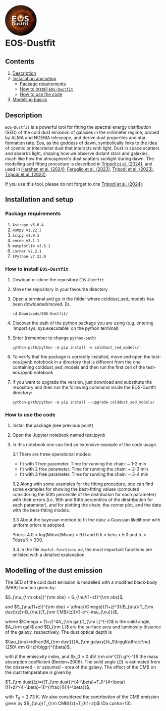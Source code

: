 # <img src="/EOS-logo-final-circular.png" width="20%"> <br> EOS-Dustfit <br>

## Contents
1. [Description](#Description)
2. [Installation and setup](#Setup)
    - [Package requirements](#Package_need)
    - [How to install `EOS-Dustfit`](#Install)
    - [How to use the code](#Example)
4. [Modelling basics](#Basics)

## <a name="Description"></a>Description

`EOS-Dustfit` is a powerful tool for fitting the spectral energy distribution (SED) of the cold dust emission of galaxies in the millimeter regime, probed by ALMA and NOEMA telescope, and derive dust properties and star formation rate. Eos, as the goddess of dawn, symbolically links to the idea of cosmic or interstellar dust that interacts with light. Dust in space scatters and absorbs light, shaping how we observe distant stars and galaxies, much like how the atmosphere's dust scatters sunlight during dawn. The modelling and fitting procedure is described in [Tripodi et al. (2024)](https://ui.adsabs.harvard.edu/abs/2024A%26A...689A.220T/abstract), and used in [Harshan et al. (2024)](https://ui.adsabs.harvard.edu/abs/2024arXiv240812310H/abstract), [Feruglio et al. (2023)](https://ui.adsabs.harvard.edu/abs/2023ApJ...954L..10F/abstract), [Tripodi et al. (2023)](https://ui.adsabs.harvard.edu/abs/2023ApJ...946L..45T/abstract), [Tripodi et al. (2022)](https://ui.adsabs.harvard.edu/abs/2022A%26A...665A.107T/abstract). 

If you use this tool, please do not forget to cite [Tripodi et al. (2024)](https://ui.adsabs.harvard.edu/abs/2024A%26A...689A.220T/abstract).

## <a name="Setup"></a>Installation and setup

### <a name="Package_need"></a>Package requirements

1. `Astropy v5.0.4`
2. `Numpy v1.22.3`
3. `Scipy v1.9.1`
4. `emcee v3.1.1`
5. `matplotlib v3.5.1`
6. `corner v2.2.1`
7. `IPython v7.22.0`

### <a name="Install"></a>How to install `EOS-Dustfit`

1. Dowload or clone the repository `EOS-Dustfit`
2. Move the repository in your favourite directory 
3. Open a terminal and go in the folder where colddust_sed_models has been dowloaded/moved. Es.

   ```
   cd Downloads/EOS-Dustfit/
   ```
5. Discover the path of the python package you are using (e.g. entering 'import sys; sys.executable' on the python terminal)
6. Enter (remember to change `python-path`)
   
   ```
   python-path/python -m pip install -e colddust_sed_models/
   ```
7. To verify that the package is correctly installed, move and open the test-eos.ipynb notebook in a directory that is different from the one containing colddust_sed_models and then run the first cell of the test-eos.ipynb notebook
8. If you want to upgrade the version, just download and substitute the repository and then run the following command inside the EOS-Dustfit directory:

   ```
   python-path/python -m pip install --upgrade colddust_sed_models/
   ```   

### <a name="Example"></a>How to use the code

1. Install the package (see previous point)
2. Open the Jupyter notebook named test.ipynb
3. In this notebook one can find an extensive example of the code usage.
   
   3.1 There are three operational modes:
   - fit with 1 free parameter. Time for running the chain: ~ 1-2 min
   - fit with 2 free parameter. Time for running the chain: ~ 2-3 min
   - fit with 3 free parameter. Time for running the chain: ~ 3-4 min
     
   3.2 Along with some examples for the fitting procedure, one can find some examples for showing the best-fitting values (computed considering the 50th percentile of the distribution for each parameter) with their errors (i.e. 16th and 84th percentiles of the dirstribution for each parameter), and for plotting the chain, the corner plot, and the data with the best-fitting models.

   3.3 About the bayesian method to fit the data: a Gaussian likelihood with uniform priors is adopted.

   Priors: 4.0 < log(Mdust/Msun) < 9.0 and 0.5 < beta < 5.0 and 5. < Tdust/K < 300.

   3.4 In the file `Useful-functions.md`, the most important functions are enlisted with a detailed explanation 

## <a name="Basics"></a>Modelling of the dust emission

The SED of the cold dust emission is modelled with a modified black-body (MBB) function given by:
 
$S_{\nu_{\rm obs}}^{\rm obs} = S_{\nu/(1+z)}^{\rm obs}$,  

and $S_{\nu/(1+z)}^{\rm obs} = \dfrac{\Omega}{(1+z)^3}(B_{\nu}(T_{\rm dust}(z))-B_{\nu}(T_{\rm CMB}(z)))(1-e^{-\tau_{\nu}})$, 

where $\Omega = (1+z)^4A_{\rm gal}D_{\rm L}^{-2}$ is the solid angle, $A_{\rm gal}$ and $D_{\rm L}$ are the surface area and luminosity distance of the galaxy, respectively. The dust optical depth is

$\tau_{\nu}=\dfrac{M_{\rm dust}}{A_{\rm galaxy}}k_0\biggl(\dfrac{\nu}{250\ \rm GHz}\biggr)^{\beta}$,

with $\beta$ the emissivity index, and $k_0 = 0.45\  \rm cm^{2}\ g^{-1}$ the mass absorption coefficient (Beelen+2006). The solid angle ($\Omega$) is estimated from the observed - or assumed - area of the galaxy. The effect of the CMB on the dust temperature is given by

$T_{\rm dust}(z)=((T_{\rm dust})^{4+\beta}+T_0^{4+\beta}[(1+z)^{4+\beta}-1])^{\frac{1}{4+\beta}}$,

with $T_0 = 2.73$ K.
We also considered the contribution of the CMB emission given by $B_{\nu}(T_{\rm CMB}(z)=T_0(1+z))$ (Da cunha+13).

